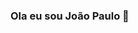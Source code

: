 ### Ola eu sou João Paulo 👋

<!--
**Joaopauloapolinario/Joaopauloapolinario** is a ✨ _special_ ✨ repository because its `README.md` (this file) appears on your GitHub profile.

Here are some ideas to get you started:

- 🔭 Atualmente trabalhando emoutra area (tecnico em intalação)
- 🌱 Estudando ADS na facudade senai/fatesg em Goiânia/Goiás
- 👯 I’m looking to collaborate on ...
- 🤔 I’m looking for help with ...
- 💬 Ask me about ...
- 📫 How to reach me: ...
- 😄 Pronouns: ...
- ⚡ Fun fact: ...
-->
